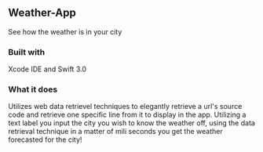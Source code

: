 <h2> Weather-App</h2>
See how the weather is in your city

<h3>Built with</h3>
Xcode IDE and Swift 3.0

<h3>What it does</h3>
Utilizes web data retrievel techniques to elegantly retrieve a url's source code and retrieve one specific line from it to display in the app.
Utilizing a text label you input the city you wish to know the weather off, using the data retrieval technique in a matter of mili seconds you get the weather forecasted for the city!
